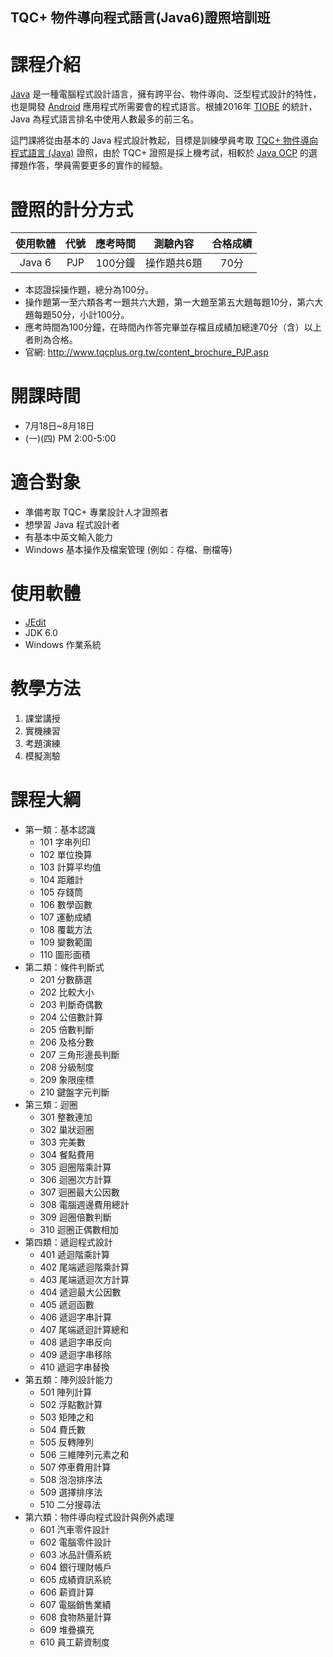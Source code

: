 
TQC+ 物件導向程式語言(Java6)證照培訓班
----------


# 課程介紹

[Java] 是一種電腦程式設計語言，擁有跨平台、物件導向、泛型程式設計的特性，也是開發 [Android] 應用程式所需要會的程式語言。根據2016年 [TIOBE] 的統計，Java 為程式語言排名中使用人數最多的前三名。

這門課將從由基本的 Java 程式設計教起，目標是訓練學員考取 [TQC+ 物件導向程式語言 (Java)] 證照，由於 TQC+ 證照是採上機考試，相較於 [Java OCP] 的選擇題作答，學員需要更多的實作的經驗。

# 證照的計分方式

| 使用軟體 | 代號 | 應考時間 | 測驗內容     | 合格成績 |
|:-------:|:----:|:-------:|:------------:|:--------:|
|Java 6   | PJP  | 100分鐘 | 操作題共6題  | 70分     |

* 本認證採操作題，總分為100分。
* 操作題第一至六類各考一題共六大題，第一大題至第五大題每題10分，第六大題每題50分，小計100分。
* 應考時間為100分鐘，在時間內作答完畢並存檔且成績加總達70分（含）以上者則為合格。
* 官網: http://www.tqcplus.org.tw/content_brochure_PJP.asp

# 開課時間

* 7月18日~8月18日
* (一)(四) PM 2:00-5:00

# 適合對象

* 準備考取 TQC+ 專業設計人才證照者
* 想學習 Java 程式設計者
* 有基本中英文輸入能力
* Windows 基本操作及檔案管理 (例如：存檔、刪檔等)

# 使用軟體

* [JEdit]
* JDK 6.0
* Windows 作業系統

# 教學方法

1. 課堂講授
2. 實機練習
3. 考題演練
4. 模擬測驗

# 課程大綱

+ 第一類：基本認識
    + 101 字串列印
    + 102 單位換算
    + 103 計算平均值
    + 104 距離計
    + 105 存錢筒
    + 106 數學函數
    + 107 運動成績
    + 108 覆載方法
    + 109 變數範圍
    + 110 圖形面積
+ 第二類：條件判斷式
    + 201 分數篩選
    + 202 比較大小
    + 203 判斷奇偶數
    + 204 公倍數計算
    + 205 倍數判斷
    + 206 及格分數
    + 207 三角形邊長判斷
    + 208 分級制度
    + 209 象限座標
    + 210 鍵盤字元判斷
+ 第三類：迴圈
	+ 301 整數連加
	+ 302 巢狀迴圈
	+ 303 完美數
	+ 304 餐點費用
	+ 305 迴圈階乘計算
	+ 306 迴圈次方計算
	+ 307 迴圈最大公因數
	+ 308 電腦週邊費用總計
	+ 309 迴圈倍數判斷
	+ 310 迴圈正偶數相加
+ 第四類：遞迴程式設計
	+ 401 遞迴階乘計算
	+ 402 尾端遞迴階乘計算
	+ 403 尾端遞迴次方計算
	+ 404 遞迴最大公因數
	+ 405 遞迴函數
	+ 406 遞迴字串計算
	+ 407 尾端遞迴計算總和
	+ 408 遞迴字串反向
	+ 409 遞迴字串移除
	+ 410 遞迴字串替換
+ 第五類：陣列設計能力
	+ 501 陣列計算
	+ 502 浮點數計算
	+ 503 矩陣之和
	+ 504 費氏數
	+ 505 反轉陣列
	+ 506 三維陣列元素之和
	+ 507 停車費用計算
	+ 508 泡泡排序法
	+ 509 選擇排序法
	+ 510 二分搜尋法
+ 第六類：物件導向程式設計與例外處理
	+ 601 汽車零件設計
	+ 602 電腦零件設計
	+ 603 冰品計價系統
	+ 604 銀行理財帳戶
	+ 605 成績資訊系統
	+ 606 薪資計算
	+ 607 電腦銷售業績
	+ 608 食物熱量計算
	+ 609 堆疊擴充
	+ 610 員工薪資制度


[Java]: https://java.com/
[TIOBE]: http://www.tiobe.com/tiobe_index  "TIOBE Index for June 2016"
[Android]: https://zh.wikipedia.org/zh-tw/Android
[TQC+ 物件導向程式語言 (Java)]: http://www.tqcplus.org.tw/content_brochure_PJP.asp
[Java OCP]: http://www.codedata.com.tw/book/java-basic/certification.php#OCP
[JEdit]: http://www.jedit.org/


